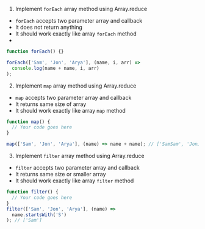 1. Implement `forEach` array method using Array.reduce

- `forEach` accepts two parameter array and callback
- It does not return anything
- It should work exactly like array `forEach` method
- 

```js
function forEach() {}

forEach(['Sam', 'Jon', 'Arya'], (name, i, arr) =>
  console.log(name + name, i, arr)
);
```

2. Implement `map` array method using Array.reduce

- `map` accepts two parameter array and callback
- It returns same size of array
- It should work exactly like array `map` method

```js
function map() {
  // Your code goes here
}

map(['Sam', 'Jon', 'Arya'], (name) => name + name); // ['SamSam', 'JonJon', 'AryaArya']
```

3. Implement `filter` array method using Array.reduce

- `filter` accepts two parameter array and callback
- It returns same size or smaller array
- It should work exactly like array `filter` method

```js
function filter() {
  // Your code goes here
}
filter(['Sam', 'Jon', 'Arya'], (name) =>
  name.startsWith('S')
); // ['Sam']
```

